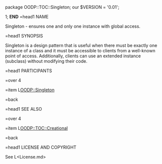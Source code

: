 package OODP::TOC::Singleton;
our $VERSION = '0.01';

1;
__END__
=head1 NAME

Singleton - ensures one and only one instance with global access.

=head1 SYNOPSIS

Singleton is a design pattern that is useful when there must be exactly one
instance of a class and it must be accessible to clients from a well-known
point of access. Additionally, clients can use an extended instance (subclass)
without modifying their code.

=head1 PARTICIPANTS

=over 4

=item L<OODP::Singleton>

=back

=head1 SEE ALSO

=over 4

=item L<OODP::TOC::Creational>

=back

=head1 LICENSE AND COPYRIGHT

See L<License.md>
